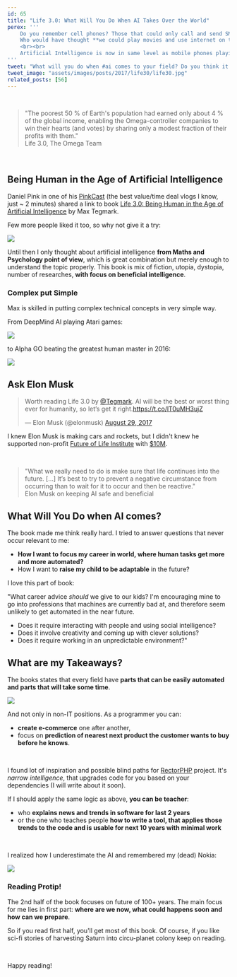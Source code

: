 ```yaml
---
id: 65
title: "Life 3.0: What Will You Do When AI Takes Over the World"
perex: '''
    Do you remember cell phones? Those that could only call and send SMS. I bought a Nokia phone that could **also play mp3s** when I was 14 years old.
    Who would have thought **we could play movies and use internet on those phones** just 10 years later.
    <br><br>
    Artificial Intelligence is now in same level as mobile phones playing mp3s. Or **maybe it already took over the world without knowing us**, as *Life 3.0* story unveils...
'''
tweet: "What will you do when #ai comes to your field? Do you think it might happen slower than Smart phone adoption? Life 3.0 by @tegmark might give you some answers #mustread"
tweet_image: "assets/images/posts/2017/life30/life30.jpg"
related_posts: [56]
---
```


<br>

<blockquote class="blockquote text-center">
    "The poorest 50 % of Earth's population had earned only about 4 % of the global income, enabling the Omega-controller companies to win their hearts (and votes) by sharing only a modest fraction of their profits with them."
    <footer class="blockquote-footer">Life 3.0, The Omega Team</footer>
</blockquote>

<br>

## Being Human in the Age of Artificial Intelligence

Daniel Pink in one of his [PinkCast](http://www.danpink.com/pinkcast/) (the best value/time  deal vlogs I know, just ~ 2 minutes) shared a link to book [Life 3.0: Being Human in the Age of Artificial Intelligence](https://www.amazon.com/Life-3-0-Being-Artificial-Intelligence/dp/1101946598) by Max Tegmark.

Few more people liked it too, so why not give it a try:

<img src="/assets/images/posts/2017/life30/ai-bestseller.png" class="img-thumbnail">

Until then I only thought about artificial intelligence **from Maths and Psychology point of view**, which is great combination but merely enough to understand the topic properly. This book is mix of fiction, utopia, dystopia, number of researches, **with focus on beneficial intelligence**.


### Complex put Simple

Max is skilled in putting complex technical concepts in very simple way. 

From DeepMind AI playing Atari games:

<img src="/assets/images/posts/2017/life30/deep-mind-atari.png" class="img-thumbnail">

to Alpha GO beating the greatest human master in 2016:

<img src="/assets/images/posts/2017/life30/alpha-go.png" class="img-thumbnail">


## Ask Elon Musk

<blockquote class="twitter-tweet" data-lang="en"><p lang="en" dir="ltr">Worth reading Life 3.0 by <a href="https://twitter.com/tegmark?ref_src=twsrc%5Etfw">@Tegmark</a>. AI will be the best or worst thing ever for humanity, so let’s get it right.<a href="https://t.co/lT0uMH3ujZ">https://t.co/lT0uMH3ujZ</a></p>&mdash; Elon Musk (@elonmusk) <a href="https://twitter.com/elonmusk/status/902452162625544193?ref_src=twsrc%5Etfw">August 29, 2017</a></blockquote>
<script async src="https://platform.twitter.com/widgets.js" charset="utf-8"></script>

I knew Elon Musk is making cars and rockets, but I didn't knew he supported non-profit [Future of Life Institute](https://futureoflife.org/) with [$10M](https://futureoflife.org/2015/10/12/elon-musk-donates-10m-to-keep-ai-beneficial/).  

<br>

<blockquote class="blockquote text-center">
    "What we really need to do is make sure that life continues into the future. […] It’s best to try to prevent a negative circumstance from occurring than to wait for it to occur and then be reactive."
    <footer class="blockquote-footer">Elon Musk on keeping AI safe and beneficial</footer>
</blockquote>



## What Will You Do when AI comes?

The book made me think really hard. I tried to answer questions that never occur relevant to me: 

- **How I want to focus my career in world, where human tasks get more and more automated?**
- How I want to **raise my child to be adaptable** in the future?

I love this part of book:

"What career advice *should* we give to our kids? I'm encouraging mine to go into professions that machines are currently bad at, and therefore seem unlikely to get automated in the near future.
 
- Does it require interacting with people and using social intelligence?
- Does it involve creativity and coming up with clever solutions?
- Does it require working in an unpredictable environment?"



## What are my Takeaways?

The books states that every field have **parts that can be easily automated and parts that will take some time**. 

<img src="/assets/images/posts/2017/life30/job-chart.png" class="img-thumbnail">

And not only in non-IT positions. As a programmer you can:
 
 - **create e-commerce** one after another, 
 - focus on **prediction of nearest next product the customer wants to buy before he knows**.

<br>


I found lot of inspiration and possible blind paths for [RectorPHP](https://github.com/rectorphp/rector) project. It's *narrow intelligence*, that upgrades code for you based on your dependencies (I will write about it soon).
 
If I should apply the same logic as above, **you can be teacher**:

- who **explains news and trends in software for last 2 years**
- or the one who teaches people **how to write a tool, that applies those trends to the code and is usable for next 10 years with minimal work** 


<br>

I realized how I underestimate the AI and remembered my (dead) Nokia:

<img src="/assets/images/posts/2017/life30/nokia-mp3.jpg">


### Reading Protip!

The 2nd half of the book focuses on future of 100+ years. The main focus for me lies in first part: **where are we now, what could happens soon and how can we prepare**.
  
So if you read first half, you'll get most of this book. Of course, if you like sci-fi stories of harvesting Saturn into circu-planet colony keep on reading.   

<br>

Happy reading!
